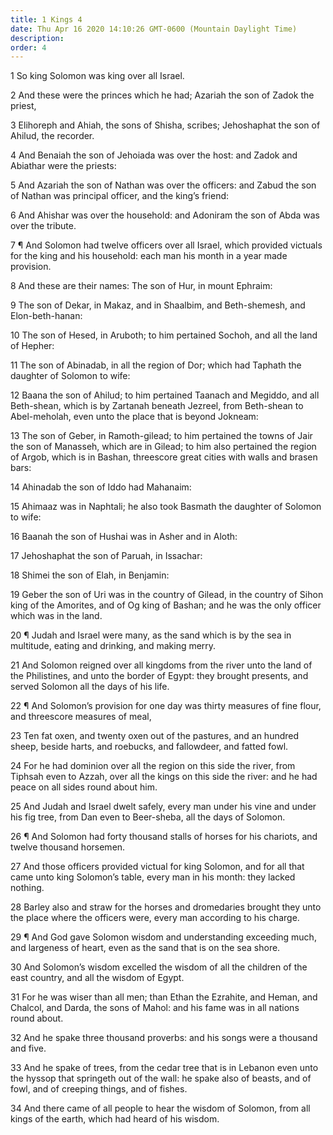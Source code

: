 ```yaml
---
title: 1 Kings 4
date: Thu Apr 16 2020 14:10:26 GMT-0600 (Mountain Daylight Time)
description: 
order: 4
---
```


<p>1 So king Solomon was king over all Israel.</p>
<p>
  2 And these were the princes which he had; Azariah the son of Zadok the
  priest,
</p>
<p>
  3 Elihoreph and Ahiah, the sons of Shisha, scribes; Jehoshaphat the son of
  Ahilud, the recorder.
</p>
<p>
  4 And Benaiah the son of Jehoiada was over the host: and Zadok and Abiathar
  were the priests:
</p>
<p>
  5 And Azariah the son of Nathan was over the officers: and Zabud the son of
  Nathan was principal officer, and the king&#x2019;s friend:
</p>
<p>
  6 And Ahishar was over the household: and Adoniram the son of Abda was over
  the tribute.
</p>
<p>
  7 &#xB6; And Solomon had twelve officers over all Israel, which provided
  victuals for the king and his household: each man his month in a year made
  provision.
</p>
<p>8 And these are their names: The son of Hur, in mount Ephraim:</p>
<p>
  9 The son of Dekar, in Makaz, and in Shaalbim, and Beth-shemesh, and
  Elon-beth-hanan:
</p>
<p>
  10 The son of Hesed, in Aruboth; to him pertained Sochoh, and all the land of
  Hepher:
</p>
<p>
  11 The son of Abinadab, in all the region of Dor; which had Taphath the
  daughter of Solomon to wife:
</p>
<p>
  12 Baana the son of Ahilud; to him pertained Taanach and Megiddo, and all
  Beth-shean, which is by Zartanah beneath Jezreel, from Beth-shean to
  Abel-meholah, even unto the place that is beyond Jokneam:
</p>
<p>
  13 The son of Geber, in Ramoth-gilead; to him pertained the towns of Jair the
  son of Manasseh, which are in Gilead; to him also pertained the region of
  Argob, which is in Bashan, threescore great cities with walls and brasen bars:
</p>
<p>14 Ahinadab the son of Iddo had Mahanaim:</p>
<p>
  15 Ahimaaz was in Naphtali; he also took Basmath the daughter of Solomon to
  wife:
</p>
<p>16 Baanah the son of Hushai was in Asher and in Aloth:</p>
<p>17 Jehoshaphat the son of Paruah, in Issachar:</p>
<p>18 Shimei the son of Elah, in Benjamin:</p>
<p>
  19 Geber the son of Uri was in the country of Gilead, in the country of Sihon
  king of the Amorites, and of Og king of Bashan; and he was the only officer
  which was in the land.
</p>
<p>
  20 &#xB6; Judah and Israel were many, as the sand which is by the sea in
  multitude, eating and drinking, and making merry.
</p>
<p>
  21 And Solomon reigned over all kingdoms from the river unto the land of the
  Philistines, and unto the border of Egypt: they brought presents, and served
  Solomon all the days of his life.
</p>
<p>
  22 &#xB6; And Solomon&#x2019;s provision for one day was thirty measures of
  fine flour, and threescore measures of meal,
</p>
<p>
  23 Ten fat oxen, and twenty oxen out of the pastures, and an hundred sheep,
  beside harts, and roebucks, and fallowdeer, and fatted fowl.
</p>
<p>
  24 For he had dominion over all the region on this side the river, from
  Tiphsah even to Azzah, over all the kings on this side the river: and he had
  peace on all sides round about him.
</p>
<p>
  25 And Judah and Israel dwelt safely, every man under his vine and under his
  fig tree, from Dan even to Beer-sheba, all the days of Solomon.
</p>
<p>
  26 &#xB6; And Solomon had forty thousand stalls of horses for his chariots,
  and twelve thousand horsemen.
</p>
<p>
  27 And those officers provided victual for king Solomon, and for all that came
  unto king Solomon&#x2019;s table, every man in his month: they lacked nothing.
</p>
<p>
  28 Barley also and straw for the horses and dromedaries brought they unto the
  place where the officers were, every man according to his charge.
</p>
<p>
  29 &#xB6; And God gave Solomon wisdom and understanding exceeding much, and
  largeness of heart, even as the sand that is on the sea shore.
</p>
<p>
  30 And Solomon&#x2019;s wisdom excelled the wisdom of all the children of the
  east country, and all the wisdom of Egypt.
</p>
<p>
  31 For he was wiser than all men; than Ethan the Ezrahite, and Heman, and
  Chalcol, and Darda, the sons of Mahol: and his fame was in all nations round
  about.
</p>
<p>
  32 And he spake three thousand proverbs: and his songs were a thousand and
  five.
</p>
<p>
  33 And he spake of trees, from the cedar tree that is in Lebanon even unto the
  hyssop that springeth out of the wall: he spake also of beasts, and of fowl,
  and of creeping things, and of fishes.
</p>
<p>
  34 And there came of all people to hear the wisdom of Solomon, from all kings
  of the earth, which had heard of his wisdom.
</p>

